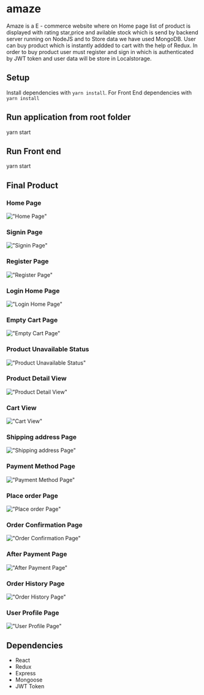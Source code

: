 # amaze 
Amaze is a E - commerce website where on Home page list of product is displayed with rating star,price and avilable stock which is send by backend server running on NodeJS and to Store data we have used MongoDB. User can buy product which is instantly  addded to cart with the help of Redux. In order to buy product user must register and sign in which is authenticated by JWT token and user data will be store in Localstorage.
## Setup

Install dependencies with `yarn install`.
For Front End dependencies with `yarn install`

## Run application from root folder 

yarn start

## Run Front end 
yarn start
## Final Product

### Home Page

!["Home Page"](https://github.com/janiapurva/amaze/blob/main/images/HomeScreen.png)

### Signin Page

!["Signin Page"](https://github.com/janiapurva/amaze/blob/main/images/LogInPage.png)

### Register Page

!["Register Page"](https://github.com/janiapurva/amaze/blob/main/images/RegisterPage.png)

### Login Home Page

!["Login Home Page"](https://github.com/janiapurva/amaze/blob/main/images/AfterLoginPage.png)

### Empty Cart Page

!["Empty Cart Page"](https://github.com/janiapurva/amaze/blob/main/images/EmptyCartPage.png)

### Product Unavailable Status

!["Product Unavailable Status"](https://github.com/janiapurva/amaze/blob/main/images/ProductUnavilabe%20Page.png)

### Product Detail View

!["Product Detail View"](https://github.com/janiapurva/amaze/blob/main/images/DetailView.png)

### Cart View

!["Cart View"](https://github.com/janiapurva/amaze/blob/main/images/CartView.png)



### Shipping address Page

!["Shipping address Page"](https://github.com/janiapurva/amaze/blob/main/images/ShippingPage.png)

### Payment Method Page

!["Payment Method Page"](https://github.com/janiapurva/amaze/blob/main/images/PaymentMethod.png)

### Place order Page

!["Place order Page"](https://github.com/janiapurva/amaze/blob/main/images/PlaceOrderPage.png)

### Order Confirmation Page

!["Order Confirmation Page"](https://github.com/janiapurva/amaze/blob/main/images/OrderConfirmationPage.png)

### After Payment Page

!["After Payment Page"](https://github.com/janiapurva/amaze/blob/main/images/AfterPaymentPage.png)

### Order History Page

!["Order History Page"](https://github.com/janiapurva/amaze/blob/main/images/OrderHistoryPage.png)

### User Profile Page

!["User Profile Page"](https://github.com/janiapurva/amaze/blob/main/images/UserProfilePage.png)


## Dependencies

- React
- Redux
- Express
- Mongoose
- JWT Token



